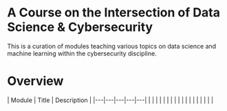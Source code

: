 # A Course on the Intersection of Data Science & Cybersecurity

This is a curation of modules teaching various topics on data science and machine learning within the cybersecurity discipline.

# Overview

| Module | Title | Description |
|---|---|---|---|---|
|   |   |   |   |   |
|   |   |   |   |   |
|   |   |   |   |   |
